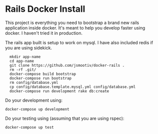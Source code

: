 # Rails Docker Install

This project is everything you need to bootstrap a brand new rails application inside docker. It's meant to help you develop faster using docker. I haven't tried it in production.

The rails app built is setup to work on mysql. I have also included redis if you are using sidekick.

```
  mkdir app-name
  cd app-name
  git clone https://github.com/jsmootiv/docker-rails .
  rm -rf .git/
  docker-compose build bootstrap
  docker-compose run bootstrap
  rm config/database.yml
  cp config/database.template.mysql.yml config/database.yml
  docker-compose run development rake db:create
```

Do your development using:
```
docker-compose up development
```

Do your testing using (assuming that you are using rspec):
```
docker-compose up test
```
